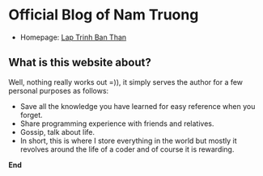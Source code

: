 # Official Blog of Nam Truong

- Homepage: [Lap Trinh Ban Than](https://en.laptrinhbanthan.com)

## What is this website about?

Well, nothing really works out =)), it simply serves the author for a few personal purposes as follows:

- Save all the knowledge you have learned for easy reference when you forget.
- Share programming experience with friends and relatives.
- Gossip, talk about life.
- In short, this is where I store everything in the world but mostly it revolves around the life of a coder and of course it is rewarding.

**End**